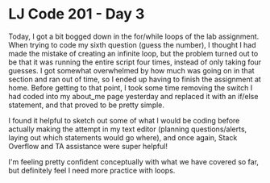 # LJ Code 201 - Day 3

Today, I got a bit bogged down in the for/while loops of the lab assignment. When trying to code my sixth question (guess the number), I thought I had made the mistake of creating an infinite loop, but the problem turned out to be that it was running the entire script four times, instead of only taking four guesses. I got somewhat overwhelmed by how much was going on in that section and ran out of time, so I ended up having to finish the assignment at home. Before getting to that point, I took some time removing the switch I had coded into my about_me page yesterday and replaced it with an if/else statement, and that proved to be pretty simple.

I found it helpful to sketch out some of what I would be coding before actually making the attempt in my text editor (planning questions/alerts, laying out which statements would go where), and once again, Stack Overflow and TA assistance were super helpful!

I'm feeling pretty confident conceptually with what we have covered so far, but definitely feel I need more practice with loops. 

